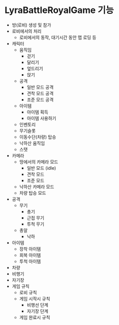 # LyraBattleRoyalGame 기능


- 방(로비) 생성 및 참가
- 로비에서의 처리
    - 로비에서의 동작, 대기시간 동안 맵 로딩 등
- 캐릭터
    - 움직임
        - 걷기
        - 달리기
        - 엎드리기
        - 앉기
    - 공격
        - 일반 모드 공격
        - 견착 모드 공격
        - 조준 모드 공격
    - 아이템
        - 아이템 획득
        - 아이템 사용하기
    - 인벤토리
    - 무기슬롯
    - 이동수단(차량) 탑승
    - 낙하산 움직임
    - 스탯
- 카메라
    - 땅에서의 카메라 모드
        - 일반 모드 (idle)
        - 견착 모드
        - 조준 모드
    - 낙하산 카메라 모드
    - 차량 탑승 모드
- 공격
    - 무기
        - 총기
        - 근접 무기
        - 투척 무기
    - 총알
        - 낙하
- 아이템
    - 장착 아이템
    - 회복 아이템
    - 투척 아이템
- 차량
- 비행기
- 자기장
- 게임 규칙
    - 로비 규칙
    - 게임 시작시 규칙
        - 비행선 단계
        - 자기장 단계
    - 게임 완료시 규칙




    

    